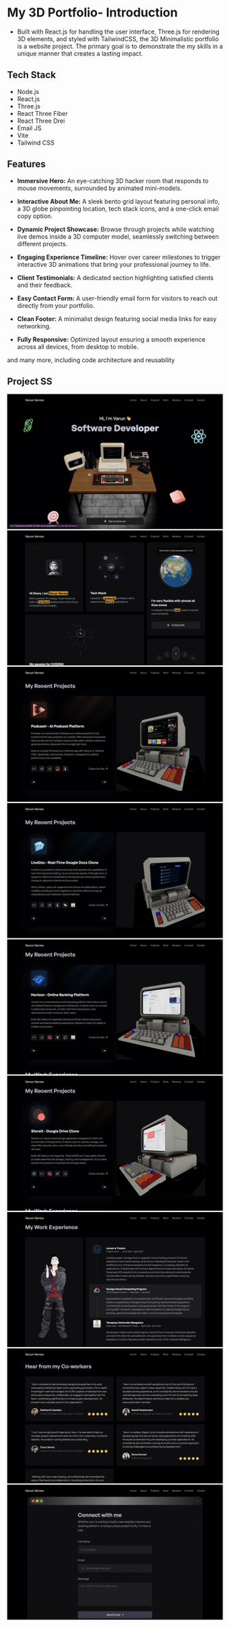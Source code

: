 # My 3D Portfolio- Introduction

- Built with React.js for handling the user interface, Three.js for rendering 3D elements, and styled with TailwindCSS, the 3D Minimalistic portfolio is a website project. The primary goal is to demonstrate the my skills in a unique manner that creates a lasting impact.

## Tech Stack

- Node.js
- React.js
- Three.js
- React Three Fiber
- React Three Drei
- Email JS
- Vite
- Tailwind CSS

## Features

- **Immersive Hero:** An eye-catching 3D hacker room that responds to mouse movements, surrounded by animated mini-models.

- **Interactive About Me:** A sleek bento grid layout featuring personal info, a 3D globe pinpointing location, tech stack icons, and a one-click email copy option.

- **Dynamic Project Showcase:** Browse through projects while watching live demos inside a 3D computer model, seamlessly switching between different projects.

- **Engaging Experience Timeline:** Hover over career milestones to trigger interactive 3D animations that bring your professional journey to life.

- **Client Testimonials:** A dedicated section highlighting satisfied clients and their feedback.

- **Easy Contact Form:** A user-friendly email form for visitors to reach out directly from your portfolio.

- **Clean Footer:** A minimalist design featuring social media links for easy networking.

- **Fully Responsive:** Optimized layout ensuring a smooth experience across all devices, from desktop to mobile.

and many more, including code architecture and reusability

## Project SS

![](./public/project_ss/1.png)
![](./public/project_ss/2.png)
![](./public/project_ss/3.png)
![](./public/project_ss/4.png)
![](./public/project_ss/8.png)
![](./public/project_ss/9.png)
![](./public/project_ss/5.png)
![](./public/project_ss/6.png)
![](./public/project_ss/7.png)
